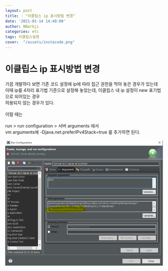 ```yaml
---
layout: post
title: : "이클립스 ip 표시방법 변경"
date: '2021-01-14 14:40:00'
author: BBarkji
categories: etc
tags: 이클립스설정
cover:  "/assets/instacode.png"
---
```




# 이클립스 ip 표시방법 변경
가끔 개발하다 보면 기존 코드 설정에 ip에 따라 접근 권한을 막아 놓은 경우가 있는데<br/>
이때 ip를 4자리 표기법 기준으로 설정해 놓았는데, 이클립스 내 ip 설정이 new 표기법으로 되어있는 경우<br/>
허용되지 않는 경우가 있다.
<br/>
<br/>
이럴 때는
<br/>
<br/>
run > run configuration > 서버 arguments 에서 <br/>
vm arguments에 -Djava.net.preferIPv4Stack=true 를 추가하면 된다.
<br/>
<br/>
![이클립스IP설정](/assets/IP.PNG) 